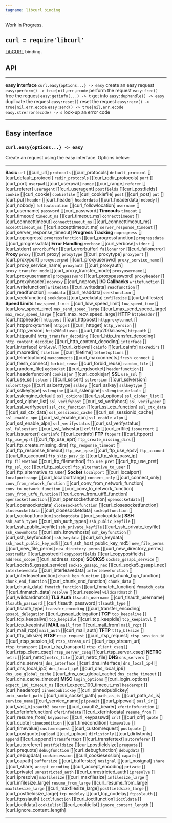 ```yaml
---
tagname: libcurl binding
---
```


<warn>Work In Progress.</warn>

## `curl = require'libcurl'`

[LibCURL](http://curl.haxx.se/) binding.

## API

-------------------------------------- --------------------------------------
__easy interface__
`curl.easy{options...} -> easy`        create an easy request
`easy:perform() -> true|nil,err,ecode` perform the request
`easy:free()`                          free the request
`easy:getinfo(...) -> t`               get info
`easy:duphandle() -> easy`             duplicate the request
`easy:reset()`                         reset the request
`easy:recv() -> true|nil,err,ecode`
`easy:send() -> true|nil,err,ecode`
`easy.strerror(ecode) -> s`            look-up an error code
-------------------------------------- --------------------------------------

## Easy interface

### `curl.easy{options...} -> easy`

Create an request using the easy interface. Options below:

----------------------------- -----------------------------------------------
__Basic__
`url`                         [][curl_url]
`protocols`                   [][curl_protocols]
`default_protocol`            [][curl_default_protocol]
`redir_protocols`             [][curl_redir_protocols]
`port`                        [][curl_port]
`userpwd`                     [][curl_userpwd]
`range`                       [][curl_range]
`referer`                     [][curl_referer]
`useragent`                   [][curl_useragent]
`postfields`                  [][curl_postfields]
`cookie`                      [][curl_cookie]
`cookiefile`                  [][curl_cookiefile]
`post`                        [][curl_post]
`put`                         [][curl_put]
`header`                      [][curl_header]
`headerdata`                  [][curl_headerdata]
`nobody`                      [][curl_nobody]
`followlocation`              [][curl_followlocation]
`username`                    [][curl_username]
`password`                    [][curl_password]
__Timeouts__
`timeout`                     [][curl_timeout]
`timeout_ms`                  [][curl_timeout_ms]
`connecttimeout`              [][curl_connecttimeout]
`connecttimeout_ms`           [][curl_connecttimeout_ms]
`accepttimeout_ms`            [][curl_accepttimeout_ms]
`server_response_timeout`     [][curl_server_response_timeout]
__Progress Tracking__
`noprogress`                  [][curl_noprogress]
`progressfunction`            [][curl_progressfunction]
`progressdata`                [][curl_progressdata]
__Error Handling__
`verbose`                     [][curl_verbose]
`stderr`                      [][curl_stderr]
`errorbuffer`                 [][curl_errorbuffer]
`failonerror`                 [][curl_failonerror]
__Proxy__
`proxy`                       [][curl_proxy]
`proxytype`                   [][curl_proxytype]
`proxyport`                   [][curl_proxyport]
`proxyuserpwd`                [][curl_proxyuserpwd]
`proxy_service_name`          [][curl_proxy_service_name]
`proxyauth`                   [][curl_proxyauth]
`proxy_transfer_mode`         [][curl_proxy_transfer_mode]
`proxyusername`               [][curl_proxyusername]
`proxypassword`               [][curl_proxypassword]
`proxyheader`                 [][curl_proxyheader]
`noproxy`                     [][curl_noproxy]
__I/O Callbacks__
`writefunction`               [][curl_writefunction]
`writedata`                   [][curl_writedata]
`readfunction`                [][curl_readfunction]
`readdata`                    [][curl_readdata]
`seekfunction`                [][curl_seekfunction]
`seekdata`                    [][curl_seekdata]
`infilesize`                  [][curl_infilesize]
__Speed Limits__
`low_speed_limit`             [][curl_low_speed_limit]
`low_speed_time`              [][curl_low_speed_time]
`max_send_speed_large`        [][curl_max_send_speed_large]
`max_recv_speed_large`        [][curl_max_recv_speed_large]
__HTTP__
`httpheader`                  [][curl_httpheader]
`httppost`                    [][curl_httppost]
`httpproxytunnel`             [][curl_httpproxytunnel]
`httpget`                     [][curl_httpget]
`http_version`                [][curl_http_version]
`http200aliases`              [][curl_http200aliases]
`httpauth`                    [][curl_httpauth]
`http_transfer_decoding`      [][curl_http_transfer_decoding]
`http_content_decoding`       [][curl_http_content_decoding]
`interface`                   [][curl_interface]
`krblevel`                    [][curl_krblevel]
`cainfo`                      [][curl_cainfo]
`maxredirs`                   [][curl_maxredirs]
`filetime`                    [][curl_filetime]
`telnetoptions`               [][curl_telnetoptions]
`maxconnects`                 [][curl_maxconnects]
`fresh_connect`               [][curl_fresh_connect]
`forbid_reuse`                [][curl_forbid_reuse]
`random_file`                 [][curl_random_file]
`egdsocket`                   [][curl_egdsocket]
`headerfunction`              [][curl_headerfunction]
`cookiejar`                   [][curl_cookiejar]
__SSL__
`use_ssl`                     [][curl_use_ssl]
`sslcert`                     [][curl_sslcert]
`sslversion`                  [][curl_sslversion]
`sslcerttype`                 [][curl_sslcerttype]
`sslkey`                      [][curl_sslkey]
`sslkeytype`                  [][curl_sslkeytype]
`sslengine`                   [][curl_sslengine]
`sslengine_default`           [][curl_sslengine_default]
`ssl_options`                 [][curl_ssl_options]
`ssl_cipher_list`             [][curl_ssl_cipher_list]
`ssl_verifyhost`              [][curl_ssl_verifyhost]
`ssl_verifypeer`              [][curl_ssl_verifypeer]
`ssl_ctx_function`            [][curl_ssl_ctx_function]
`ssl_ctx_data`                [][curl_ssl_ctx_data]
`ssl_sessionid_cache`         [][curl_ssl_sessionid_cache]
`ssl_enable_npn`              [][curl_ssl_enable_npn]
`ssl_enable_alpn`             [][curl_ssl_enable_alpn]
`ssl_verifystatus`            [][curl_ssl_verifystatus]
`ssl_falsestart`              [][curl_ssl_falsestart]
`crlfile`                     [][curl_crlfile]
`issuercert`                  [][curl_issuercert]
`certinfo`                    [][curl_certinfo]
__FTP__
`ftpport`                     [][curl_ftpport]
`ftp_use_eprt`                [][curl_ftp_use_eprt]
`ftp_create_missing_dirs`     [][curl_ftp_create_missing_dirs]
`ftp_response_timeout`        [][curl_ftp_response_timeout]
`ftp_use_epsv`                [][curl_ftp_use_epsv]
`ftp_account`                 [][curl_ftp_account]
`ftp_skip_pasv_ip`            [][curl_ftp_skip_pasv_ip]
`ftp_filemethod`              [][curl_ftp_filemethod]
`ftp_use_pret`                [][curl_ftp_use_pret]
`ftp_ssl_ccc`                 [][curl_ftp_ssl_ccc]
`ftp_alternative_to_user`     [][curl_ftp_alternative_to_user]
__Socket__
`localport`                   [][curl_localport]
`localportrange`              [][curl_localportrange]
`connect_only`                [][curl_connect_only]
`conv_from_network_function`  [][curl_conv_from_network_function]
`conv_to_network_function`    [][curl_conv_to_network_function]
`conv_from_utf8_function`     [][curl_conv_from_utf8_function]
`opensocketfunction`          [][curl_opensocketfunction]
`opensocketdata`              [][curl_opensocketdata]
`closesocketfunction`         [][curl_closesocketfunction]
`closesocketdata`             [][curl_closesocketdata]
`sockoptfunction`             [][curl_sockoptfunction]
`sockoptdata`                 [][curl_sockoptdata]
__SSH__
`ssh_auth_types`              [][curl_ssh_auth_types]
`ssh_public_keyfile`          [][curl_ssh_public_keyfile]
`ssh_private_keyfile`         [][curl_ssh_private_keyfile]
`ssh_knownhosts`              [][curl_ssh_knownhosts]
`ssh_keyfunction`             [][curl_ssh_keyfunction]
`ssh_keydata`                 [][curl_ssh_keydata]
`ssh_host_public_key_md5`     [][curl_ssh_host_public_key_md5]
`new_file_perms`              [][curl_new_file_perms]
`new_directory_perms`         [][curl_new_directory_perms]
`postredir`                   [][curl_postredir]
`copypostfields`              [][curl_copypostfields]
`address_scope`               [][curl_address_scope]
__SOCKS5__
`socks5_gssapi_service`       [][curl_socks5_gssapi_service]
`socks5_gssapi_nec`           [][curl_socks5_gssapi_nec]
`interleavedata`              [][curl_interleavedata]
`interleavefunction`          [][curl_interleavefunction]
`chunk_bgn_function`          [][curl_chunk_bgn_function]
`chunk_end_function`          [][curl_chunk_end_function]
`chunk_data`                  [][curl_chunk_data]
`fnmatch_function`            [][curl_fnmatch_function]
`fnmatch_data`                [][curl_fnmatch_data]
`resolve`                     [][curl_resolve]
`wildcardmatch`               [][curl_wildcardmatch]
__TLS Auth__
`tlsauth_username`            [][curl_tlsauth_username]
`tlsauth_password`            [][curl_tlsauth_password]
`tlsauth_type`                [][curl_tlsauth_type]
`transfer_encoding`           [][curl_transfer_encoding]
`gssapi_delegation`           [][curl_gssapi_delegation]
__TCP__
`tcp_keepalive`               [][curl_tcp_keepalive]
`tcp_keepidle`                [][curl_tcp_keepidle]
`tcp_keepintvl`               [][curl_tcp_keepintvl]
__MAIL__
`mail_from`                   [][curl_mail_from]
`mail_rcpt`                   [][curl_mail_rcpt]
`mail_auth`                   [][curl_mail_auth]
__TFTP__
`tftp_blksize`                [][curl_tftp_blksize]
__RTSP__
`rtsp_request`                [][curl_rtsp_request]
`rtsp_session_id`             [][curl_rtsp_session_id]
`rtsp_stream_uri`             [][curl_rtsp_stream_uri]
`rtsp_transport`              [][curl_rtsp_transport]
`rtsp_client_cseq`            [][curl_rtsp_client_cseq]
`rtsp_server_cseq`            [][curl_rtsp_server_cseq]
__NETRC__
`netrc`                       [][curl_netrc]
`netrc_file`                  [][curl_netrc_file]
__DNS__
`dns_servers`                 [][curl_dns_servers]
`dns_interface`               [][curl_dns_interface]
`dns_local_ip4`               [][curl_dns_local_ip4]
`dns_local_ip6`               [][curl_dns_local_ip6]
`dns_use_global_cache`        [][curl_dns_use_global_cache]
`dns_cache_timeout`           [][curl_dns_cache_timeout]
__MISC__
`login_options`               [][curl_login_options]
`expect_100_timeout_ms`       [][curl_expect_100_timeout_ms]
`headeropt`                   [][curl_headeropt]
`pinnedpublickey`             [][curl_pinnedpublickey]
`unix_socket_path`            [][curl_unix_socket_path]
`path_as_is`                  [][curl_path_as_is]
`service_name`                [][curl_service_name]
`pipewait`                    [][curl_pipewait]
`sasl_ir`                     [][curl_sasl_ir]
`xoauth2_bearer`              [][curl_xoauth2_bearer]
`xferinfofunction`            [][curl_xferinfofunction]
`xferinfodata`                [][curl_xferinfodata]
`resume_from`                 [][curl_resume_from]
`keypasswd`                   [][curl_keypasswd]
`crlf`                        [][curl_crlf]
`quote`                       [][curl_quote]
`timecondition`               [][curl_timecondition]
`timevalue`                   [][curl_timevalue]
`customrequest`               [][curl_customrequest]
`postquote`                   [][curl_postquote]
`upload`                      [][curl_upload]
`dirlistonly`                 [][curl_dirlistonly]
`append`                      [][curl_append]
`transfertext`                [][curl_transfertext]
`autoreferer`                 [][curl_autoreferer]
`postfieldsize`               [][curl_postfieldsize]
`prequote`                    [][curl_prequote]
`debugfunction`               [][curl_debugfunction]
`debugdata`                   [][curl_debugdata]
`cookiesession`               [][curl_cookiesession]
`capath`                      [][curl_capath]
`buffersize`                  [][curl_buffersize]
`nosignal`                    [][curl_nosignal]
`share`                       [][curl_share]
`accept_encoding`             [][curl_accept_encoding]
`private`                     [][curl_private]
`unrestricted_auth`           [][curl_unrestricted_auth]
`ipresolve`                   [][curl_ipresolve]
`maxfilesize`                 [][curl_maxfilesize]
`infilesize_large`            [][curl_infilesize_large]
`resume_from_large`           [][curl_resume_from_large]
`maxfilesize_large`           [][curl_maxfilesize_large]
`postfieldsize_large`         [][curl_postfieldsize_large]
`tcp_nodelay`                 [][curl_tcp_nodelay]
`ftpsslauth`                  [][curl_ftpsslauth]
`ioctlfunction`               [][curl_ioctlfunction]
`ioctldata`                   [][curl_ioctldata]
`cookielist`                  [][curl_cookielist]
`ignore_content_length`       [][curl_ignore_content_length]
----------------------------- -----------------------------------------------


[url]:                         http://curl.haxx.se/libcurl/c/CURLOPT_URL.html
[protocols]:                   http://curl.haxx.se/libcurl/c/CURLOPT_PROTOCOLS.html
[default_protocol]:            http://curl.haxx.se/libcurl/c/CURLOPT_DEFAULT_PROTOCOL.html
[redir_protocols]:             http://curl.haxx.se/libcurl/c/CURLOPT_REDIR_PROTOCOLS.html
[port]:                        http://curl.haxx.se/libcurl/c/CURLOPT_PORT.html
[userpwd]:                     http://curl.haxx.se/libcurl/c/CURLOPT_USERPWD.html
[range]:                       http://curl.haxx.se/libcurl/c/CURLOPT_RANGE.html
[referer]:                     http://curl.haxx.se/libcurl/c/CURLOPT_REFERER.html
[useragent]:                   http://curl.haxx.se/libcurl/c/CURLOPT_USERAGENT.html
[postfields]:                  http://curl.haxx.se/libcurl/c/CURLOPT_POSTFIELDS.html
[cookie]:                      http://curl.haxx.se/libcurl/c/CURLOPT_COOKIE.html
[cookiefile]:                  http://curl.haxx.se/libcurl/c/CURLOPT_COOKIEFILE.html
[post]:                        http://curl.haxx.se/libcurl/c/CURLOPT_POST.html
[put]:                         http://curl.haxx.se/libcurl/c/CURLOPT_PUT.html
[header]:                      http://curl.haxx.se/libcurl/c/CURLOPT_HEADER.html
[headerdata]:                  http://curl.haxx.se/libcurl/c/CURLOPT_HEADERDATA.html
[nobody]:                      http://curl.haxx.se/libcurl/c/CURLOPT_NOBODY.html
[followlocation]:              http://curl.haxx.se/libcurl/c/CURLOPT_FOLLOWLOCATION.html
[timeout]:                     http://curl.haxx.se/libcurl/c/CURLOPT_TIMEOUT.html
[timeout_ms]:                  http://curl.haxx.se/libcurl/c/CURLOPT_TIMEOUT_MS.html
[connecttimeout]:              http://curl.haxx.se/libcurl/c/CURLOPT_CONNECTTIMEOUT.html
[connecttimeout_ms]:           http://curl.haxx.se/libcurl/c/CURLOPT_CONNECTTIMEOUT_MS.html
[accepttimeout_ms]:            http://curl.haxx.se/libcurl/c/CURLOPT_ACCEPTTIMEOUT_MS.html
[server_response_timeout]:     http://curl.haxx.se/libcurl/c/CURLOPT_SERVER_RESPONSE_TIMEOUT.html
[noprogress]:                  http://curl.haxx.se/libcurl/c/CURLOPT_NOPROGRESS.html
[progressfunction]:            http://curl.haxx.se/libcurl/c/CURLOPT_PROGRESSFUNCTION.html
[progressdata]:                http://curl.haxx.se/libcurl/c/CURLOPT_PROGRESSDATA.html
[verbose]:                     http://curl.haxx.se/libcurl/c/CURLOPT_VERBOSE.html
[stderr]:                      http://curl.haxx.se/libcurl/c/CURLOPT_STDERR.html
[errorbuffer]:                 http://curl.haxx.se/libcurl/c/CURLOPT_ERRORBUFFER.html
[failonerror]:                 http://curl.haxx.se/libcurl/c/CURLOPT_FAILONERROR.html
[proxy]:                       http://curl.haxx.se/libcurl/c/CURLOPT_PROXY.html
[proxytype]:                   http://curl.haxx.se/libcurl/c/CURLOPT_PROXYTYPE.html
[proxyport]:                   http://curl.haxx.se/libcurl/c/CURLOPT_PROXYPORT.html
[proxyuserpwd]:                http://curl.haxx.se/libcurl/c/CURLOPT_PROXYUSERPWD.html
[proxy_service_name]:          http://curl.haxx.se/libcurl/c/CURLOPT_PROXY_SERVICE_NAME.html
[proxyauth]:                   http://curl.haxx.se/libcurl/c/CURLOPT_PROXYAUTH.html
[proxy_transfer_mode]:         http://curl.haxx.se/libcurl/c/CURLOPT_PROXY_TRANSFER_MODE.html
[proxyusername]:               http://curl.haxx.se/libcurl/c/CURLOPT_PROXYUSERNAME.html
[proxypassword]:               http://curl.haxx.se/libcurl/c/CURLOPT_PROXYPASSWORD.html
[proxyheader]:                 http://curl.haxx.se/libcurl/c/CURLOPT_PROXYHEADER.html
[noproxy]:                     http://curl.haxx.se/libcurl/c/CURLOPT_NOPROXY.html
[writefunction]:               http://curl.haxx.se/libcurl/c/CURLOPT_WRITEFUNCTION.html
[writedata]:                   http://curl.haxx.se/libcurl/c/CURLOPT_WRITEDATA.html
[readfunction]:                http://curl.haxx.se/libcurl/c/CURLOPT_READFUNCTION.html
[readdata]:                    http://curl.haxx.se/libcurl/c/CURLOPT_READDATA.html
[seekfunction]:                http://curl.haxx.se/libcurl/c/CURLOPT_SEEKFUNCTION.html
[seekdata]:                    http://curl.haxx.se/libcurl/c/CURLOPT_SEEKDATA.html
[infilesize]:                  http://curl.haxx.se/libcurl/c/CURLOPT_INFILESIZE.html
[low_speed_limit]:             http://curl.haxx.se/libcurl/c/CURLOPT_LOW_SPEED_LIMIT.html
[low_speed_time]:              http://curl.haxx.se/libcurl/c/CURLOPT_LOW_SPEED_TIME.html
[max_send_speed_large]:        http://curl.haxx.se/libcurl/c/CURLOPT_MAX_SEND_SPEED_LARGE.html
[max_recv_speed_large]:        http://curl.haxx.se/libcurl/c/CURLOPT_MAX_RECV_SPEED_LARGE.html
[resume_from]:                 http://curl.haxx.se/libcurl/c/CURLOPT_RESUME_FROM.html
[keypasswd]:                   http://curl.haxx.se/libcurl/c/CURLOPT_KEYPASSWD.html
[crlf]:                        http://curl.haxx.se/libcurl/c/CURLOPT_CRLF.html
[quote]:                       http://curl.haxx.se/libcurl/c/CURLOPT_QUOTE.html
[timecondition]:               http://curl.haxx.se/libcurl/c/CURLOPT_TIMECONDITION.html
[timevalue]:                   http://curl.haxx.se/libcurl/c/CURLOPT_TIMEVALUE.html
[customrequest]:               http://curl.haxx.se/libcurl/c/CURLOPT_CUSTOMREQUEST.html
[postquote]:                   http://curl.haxx.se/libcurl/c/CURLOPT_POSTQUOTE.html
[upload]:                      http://curl.haxx.se/libcurl/c/CURLOPT_UPLOAD.html
[dirlistonly]:                 http://curl.haxx.se/libcurl/c/CURLOPT_DIRLISTONLY.html
[append]:                      http://curl.haxx.se/libcurl/c/CURLOPT_APPEND.html
[transfertext]:                http://curl.haxx.se/libcurl/c/CURLOPT_TRANSFERTEXT.html
[autoreferer]:                 http://curl.haxx.se/libcurl/c/CURLOPT_AUTOREFERER.html
[postfieldsize]:               http://curl.haxx.se/libcurl/c/CURLOPT_POSTFIELDSIZE.html
[httpheader]:                  http://curl.haxx.se/libcurl/c/CURLOPT_HTTPHEADER.html
[httppost]:                    http://curl.haxx.se/libcurl/c/CURLOPT_HTTPPOST.html
[httpproxytunnel]:             http://curl.haxx.se/libcurl/c/CURLOPT_HTTPPROXYTUNNEL.html
[httpget]:                     http://curl.haxx.se/libcurl/c/CURLOPT_HTTPGET.html
[http_version]:                http://curl.haxx.se/libcurl/c/CURLOPT_HTTP_VERSION.html
[http200aliases]:              http://curl.haxx.se/libcurl/c/CURLOPT_HTTP200ALIASES.html
[httpauth]:                    http://curl.haxx.se/libcurl/c/CURLOPT_HTTPAUTH.html
[http_transfer_decoding]:      http://curl.haxx.se/libcurl/c/CURLOPT_HTTP_TRANSFER_DECODING.html
[http_content_decoding]:       http://curl.haxx.se/libcurl/c/CURLOPT_HTTP_CONTENT_DECODING.html
[interface]:                   http://curl.haxx.se/libcurl/c/CURLOPT_INTERFACE.html
[krblevel]:                    http://curl.haxx.se/libcurl/c/CURLOPT_KRBLEVEL.html
[cainfo]:                      http://curl.haxx.se/libcurl/c/CURLOPT_CAINFO.html
[maxredirs]:                   http://curl.haxx.se/libcurl/c/CURLOPT_MAXREDIRS.html
[filetime]:                    http://curl.haxx.se/libcurl/c/CURLOPT_FILETIME.html
[telnetoptions]:               http://curl.haxx.se/libcurl/c/CURLOPT_TELNETOPTIONS.html
[maxconnects]:                 http://curl.haxx.se/libcurl/c/CURLOPT_MAXCONNECTS.html
[fresh_connect]:               http://curl.haxx.se/libcurl/c/CURLOPT_FRESH_CONNECT.html
[forbid_reuse]:                http://curl.haxx.se/libcurl/c/CURLOPT_FORBID_REUSE.html
[random_file]:                 http://curl.haxx.se/libcurl/c/CURLOPT_RANDOM_FILE.html
[egdsocket]:                   http://curl.haxx.se/libcurl/c/CURLOPT_EGDSOCKET.html
[headerfunction]:              http://curl.haxx.se/libcurl/c/CURLOPT_HEADERFUNCTION.html
[cookiejar]:                   http://curl.haxx.se/libcurl/c/CURLOPT_COOKIEJAR.html
[use_ssl]:                     http://curl.haxx.se/libcurl/c/CURLOPT_USE_SSL.html
[sslcert]:                     http://curl.haxx.se/libcurl/c/CURLOPT_SSLCERT.html
[sslversion]:                  http://curl.haxx.se/libcurl/c/CURLOPT_SSLVERSION.html
[sslcerttype]:                 http://curl.haxx.se/libcurl/c/CURLOPT_SSLCERTTYPE.html
[sslkey]:                      http://curl.haxx.se/libcurl/c/CURLOPT_SSLKEY.html
[sslkeytype]:                  http://curl.haxx.se/libcurl/c/CURLOPT_SSLKEYTYPE.html
[sslengine]:                   http://curl.haxx.se/libcurl/c/CURLOPT_SSLENGINE.html
[sslengine_default]:           http://curl.haxx.se/libcurl/c/CURLOPT_SSLENGINE_DEFAULT.html
[ssl_options]:                 http://curl.haxx.se/libcurl/c/CURLOPT_SSL_OPTIONS.html
[ssl_cipher_list]:             http://curl.haxx.se/libcurl/c/CURLOPT_SSL_CIPHER_LIST.html
[ssl_verifyhost]:              http://curl.haxx.se/libcurl/c/CURLOPT_SSL_VERIFYHOST.html
[ssl_verifypeer]:              http://curl.haxx.se/libcurl/c/CURLOPT_SSL_VERIFYPEER.html
[ssl_ctx_function]:            http://curl.haxx.se/libcurl/c/CURLOPT_SSL_CTX_FUNCTION.html
[ssl_ctx_data]:                http://curl.haxx.se/libcurl/c/CURLOPT_SSL_CTX_DATA.html
[ssl_sessionid_cache]:         http://curl.haxx.se/libcurl/c/CURLOPT_SSL_SESSIONID_CACHE.html
[ssl_enable_npn]:              http://curl.haxx.se/libcurl/c/CURLOPT_SSL_ENABLE_NPN.html
[ssl_enable_alpn]:             http://curl.haxx.se/libcurl/c/CURLOPT_SSL_ENABLE_ALPN.html
[ssl_verifystatus]:            http://curl.haxx.se/libcurl/c/CURLOPT_SSL_VERIFYSTATUS.html
[ssl_falsestart]:              http://curl.haxx.se/libcurl/c/CURLOPT_SSL_FALSESTART.html
[crlfile]:                     http://curl.haxx.se/libcurl/c/CURLOPT_CRLFILE.html
[issuercert]:                  http://curl.haxx.se/libcurl/c/CURLOPT_ISSUERCERT.html
[certinfo]:                    http://curl.haxx.se/libcurl/c/CURLOPT_CERTINFO.html
[prequote]:                    http://curl.haxx.se/libcurl/c/CURLOPT_PREQUOTE.html
[debugfunction]:               http://curl.haxx.se/libcurl/c/CURLOPT_DEBUGFUNCTION.html
[debugdata]:                   http://curl.haxx.se/libcurl/c/CURLOPT_DEBUGDATA.html
[cookiesession]:               http://curl.haxx.se/libcurl/c/CURLOPT_COOKIESESSION.html
[capath]:                      http://curl.haxx.se/libcurl/c/CURLOPT_CAPATH.html
[buffersize]:                  http://curl.haxx.se/libcurl/c/CURLOPT_BUFFERSIZE.html
[nosignal]:                    http://curl.haxx.se/libcurl/c/CURLOPT_NOSIGNAL.html
[share]:                       http://curl.haxx.se/libcurl/c/CURLOPT_SHARE.html
[accept_encoding]:             http://curl.haxx.se/libcurl/c/CURLOPT_ACCEPT_ENCODING.html
[private]:                     http://curl.haxx.se/libcurl/c/CURLOPT_PRIVATE.html
[unrestricted_auth]:           http://curl.haxx.se/libcurl/c/CURLOPT_UNRESTRICTED_AUTH.html
[ipresolve]:                   http://curl.haxx.se/libcurl/c/CURLOPT_IPRESOLVE.html
[maxfilesize]:                 http://curl.haxx.se/libcurl/c/CURLOPT_MAXFILESIZE.html
[infilesize_large]:            http://curl.haxx.se/libcurl/c/CURLOPT_INFILESIZE_LARGE.html
[resume_from_large]:           http://curl.haxx.se/libcurl/c/CURLOPT_RESUME_FROM_LARGE.html
[maxfilesize_large]:           http://curl.haxx.se/libcurl/c/CURLOPT_MAXFILESIZE_LARGE.html
[postfieldsize_large]:         http://curl.haxx.se/libcurl/c/CURLOPT_POSTFIELDSIZE_LARGE.html
[tcp_nodelay]:                 http://curl.haxx.se/libcurl/c/CURLOPT_TCP_NODELAY.html
[ftpsslauth]:                  http://curl.haxx.se/libcurl/c/CURLOPT_FTPSSLAUTH.html
[ioctlfunction]:               http://curl.haxx.se/libcurl/c/CURLOPT_IOCTLFUNCTION.html
[ioctldata]:                   http://curl.haxx.se/libcurl/c/CURLOPT_IOCTLDATA.html
[cookielist]:                  http://curl.haxx.se/libcurl/c/CURLOPT_COOKIELIST.html
[ignore_content_length]:       http://curl.haxx.se/libcurl/c/CURLOPT_IGNORE_CONTENT_LENGTH.html
[ftpport]:                     http://curl.haxx.se/libcurl/c/CURLOPT_FTPPORT.html
[ftp_use_eprt]:                http://curl.haxx.se/libcurl/c/CURLOPT_FTP_USE_EPRT.html
[ftp_create_missing_dirs]:     http://curl.haxx.se/libcurl/c/CURLOPT_FTP_CREATE_MISSING_DIRS.html
[ftp_response_timeout]:        http://curl.haxx.se/libcurl/c/CURLOPT_FTP_RESPONSE_TIMEOUT.html
[ftp_use_epsv]:                http://curl.haxx.se/libcurl/c/CURLOPT_FTP_USE_EPSV.html
[ftp_account]:                 http://curl.haxx.se/libcurl/c/CURLOPT_FTP_ACCOUNT.html
[ftp_skip_pasv_ip]:            http://curl.haxx.se/libcurl/c/CURLOPT_FTP_SKIP_PASV_IP.html
[ftp_filemethod]:              http://curl.haxx.se/libcurl/c/CURLOPT_FTP_FILEMETHOD.html
[ftp_use_pret]:                http://curl.haxx.se/libcurl/c/CURLOPT_FTP_USE_PRET.html
[ftp_ssl_ccc]:                 http://curl.haxx.se/libcurl/c/CURLOPT_FTP_SSL_CCC.html
[ftp_alternative_to_user]:     http://curl.haxx.se/libcurl/c/CURLOPT_FTP_ALTERNATIVE_TO_USER.html
[localport]:                   http://curl.haxx.se/libcurl/c/CURLOPT_LOCALPORT.html
[localportrange]:              http://curl.haxx.se/libcurl/c/CURLOPT_LOCALPORTRANGE.html
[connect_only]:                http://curl.haxx.se/libcurl/c/CURLOPT_CONNECT_ONLY.html
[conv_from_network_function]:  http://curl.haxx.se/libcurl/c/CURLOPT_CONV_FROM_NETWORK_FUNCTION.html
[conv_to_network_function]:    http://curl.haxx.se/libcurl/c/CURLOPT_CONV_TO_NETWORK_FUNCTION.html
[conv_from_utf8_function]:     http://curl.haxx.se/libcurl/c/CURLOPT_CONV_FROM_UTF8_FUNCTION.html
[opensocketfunction]:          http://curl.haxx.se/libcurl/c/CURLOPT_OPENSOCKETFUNCTION.html
[opensocketdata]:              http://curl.haxx.se/libcurl/c/CURLOPT_OPENSOCKETDATA.html
[closesocketfunction]:         http://curl.haxx.se/libcurl/c/CURLOPT_CLOSESOCKETFUNCTION.html
[closesocketdata]:             http://curl.haxx.se/libcurl/c/CURLOPT_CLOSESOCKETDATA.html
[sockoptfunction]:             http://curl.haxx.se/libcurl/c/CURLOPT_SOCKOPTFUNCTION.html
[sockoptdata]:                 http://curl.haxx.se/libcurl/c/CURLOPT_SOCKOPTDATA.html
[ssh_auth_types]:              http://curl.haxx.se/libcurl/c/CURLOPT_SSH_AUTH_TYPES.html
[ssh_public_keyfile]:          http://curl.haxx.se/libcurl/c/CURLOPT_SSH_PUBLIC_KEYFILE.html
[ssh_private_keyfile]:         http://curl.haxx.se/libcurl/c/CURLOPT_SSH_PRIVATE_KEYFILE.html
[ssh_knownhosts]:              http://curl.haxx.se/libcurl/c/CURLOPT_SSH_KNOWNHOSTS.html
[ssh_keyfunction]:             http://curl.haxx.se/libcurl/c/CURLOPT_SSH_KEYFUNCTION.html
[ssh_keydata]:                 http://curl.haxx.se/libcurl/c/CURLOPT_SSH_KEYDATA.html
[ssh_host_public_key_md5]:     http://curl.haxx.se/libcurl/c/CURLOPT_SSH_HOST_PUBLIC_KEY_MD5.html
[new_file_perms]:              http://curl.haxx.se/libcurl/c/CURLOPT_NEW_FILE_PERMS.html
[new_directory_perms]:         http://curl.haxx.se/libcurl/c/CURLOPT_NEW_DIRECTORY_PERMS.html
[postredir]:                   http://curl.haxx.se/libcurl/c/CURLOPT_POSTREDIR.html
[copypostfields]:              http://curl.haxx.se/libcurl/c/CURLOPT_COPYPOSTFIELDS.html
[address_scope]:               http://curl.haxx.se/libcurl/c/CURLOPT_ADDRESS_SCOPE.html
[username]:                    http://curl.haxx.se/libcurl/c/CURLOPT_USERNAME.html
[password]:                    http://curl.haxx.se/libcurl/c/CURLOPT_PASSWORD.html
[socks5_gssapi_service]:       http://curl.haxx.se/libcurl/c/CURLOPT_SOCKS5_GSSAPI_SERVICE.html
[socks5_gssapi_nec]:           http://curl.haxx.se/libcurl/c/CURLOPT_SOCKS5_GSSAPI_NEC.html
[interleavedata]:              http://curl.haxx.se/libcurl/c/CURLOPT_INTERLEAVEDATA.html
[interleavefunction]:          http://curl.haxx.se/libcurl/c/CURLOPT_INTERLEAVEFUNCTION.html
[chunk_bgn_function]:          http://curl.haxx.se/libcurl/c/CURLOPT_CHUNK_BGN_FUNCTION.html
[chunk_end_function]:          http://curl.haxx.se/libcurl/c/CURLOPT_CHUNK_END_FUNCTION.html
[chunk_data]:                  http://curl.haxx.se/libcurl/c/CURLOPT_CHUNK_DATA.html
[fnmatch_function]:            http://curl.haxx.se/libcurl/c/CURLOPT_FNMATCH_FUNCTION.html
[fnmatch_data]:                http://curl.haxx.se/libcurl/c/CURLOPT_FNMATCH_DATA.html
[resolve]:                     http://curl.haxx.se/libcurl/c/CURLOPT_RESOLVE.html
[wildcardmatch]:               http://curl.haxx.se/libcurl/c/CURLOPT_WILDCARDMATCH.html
[tlsauth_username]:            http://curl.haxx.se/libcurl/c/CURLOPT_TLSAUTH_USERNAME.html
[tlsauth_password]:            http://curl.haxx.se/libcurl/c/CURLOPT_TLSAUTH_PASSWORD.html
[tlsauth_type]:                http://curl.haxx.se/libcurl/c/CURLOPT_TLSAUTH_TYPE.html
[transfer_encoding]:           http://curl.haxx.se/libcurl/c/CURLOPT_TRANSFER_ENCODING.html
[gssapi_delegation]:           http://curl.haxx.se/libcurl/c/CURLOPT_GSSAPI_DELEGATION.html
[tcp_keepalive]:               http://curl.haxx.se/libcurl/c/CURLOPT_TCP_KEEPALIVE.html
[tcp_keepidle]:                http://curl.haxx.se/libcurl/c/CURLOPT_TCP_KEEPIDLE.html
[tcp_keepintvl]:               http://curl.haxx.se/libcurl/c/CURLOPT_TCP_KEEPINTVL.html
[mail_from]:                   http://curl.haxx.se/libcurl/c/CURLOPT_MAIL_FROM.html
[mail_rcpt]:                   http://curl.haxx.se/libcurl/c/CURLOPT_MAIL_RCPT.html
[mail_auth]:                   http://curl.haxx.se/libcurl/c/CURLOPT_MAIL_AUTH.html
[tftp_blksize]:                http://curl.haxx.se/libcurl/c/CURLOPT_TFTP_BLKSIZE.html
[rtsp_request]:                http://curl.haxx.se/libcurl/c/CURLOPT_RTSP_REQUEST.html
[rtsp_session_id]:             http://curl.haxx.se/libcurl/c/CURLOPT_RTSP_SESSION_ID.html
[rtsp_stream_uri]:             http://curl.haxx.se/libcurl/c/CURLOPT_RTSP_STREAM_URI.html
[rtsp_transport]:              http://curl.haxx.se/libcurl/c/CURLOPT_RTSP_TRANSPORT.html
[rtsp_client_cseq]:            http://curl.haxx.se/libcurl/c/CURLOPT_RTSP_CLIENT_CSEQ.html
[rtsp_server_cseq]:            http://curl.haxx.se/libcurl/c/CURLOPT_RTSP_SERVER_CSEQ.html
[netrc]:                       http://curl.haxx.se/libcurl/c/CURLOPT_NETRC.html
[netrc_file]:                  http://curl.haxx.se/libcurl/c/CURLOPT_NETRC_FILE.html
[dns_servers]:                 http://curl.haxx.se/libcurl/c/CURLOPT_DNS_SERVERS.html
[dns_interface]:               http://curl.haxx.se/libcurl/c/CURLOPT_DNS_INTERFACE.html
[dns_local_ip4]:               http://curl.haxx.se/libcurl/c/CURLOPT_DNS_LOCAL_IP4.html
[dns_local_ip6]:               http://curl.haxx.se/libcurl/c/CURLOPT_DNS_LOCAL_IP6.html
[dns_use_global_cache]:        http://curl.haxx.se/libcurl/c/CURLOPT_DNS_USE_GLOBAL_CACHE.html
[dns_cache_timeout]:           http://curl.haxx.se/libcurl/c/CURLOPT_DNS_CACHE_TIMEOUT.html
[login_options]:               http://curl.haxx.se/libcurl/c/CURLOPT_LOGIN_OPTIONS.html
[expect_100_timeout_ms]:       http://curl.haxx.se/libcurl/c/CURLOPT_EXPECT_100_TIMEOUT_MS.html
[headeropt]:                   http://curl.haxx.se/libcurl/c/CURLOPT_HEADEROPT.html
[pinnedpublickey]:             http://curl.haxx.se/libcurl/c/CURLOPT_PINNEDPUBLICKEY.html
[unix_socket_path]:            http://curl.haxx.se/libcurl/c/CURLOPT_UNIX_SOCKET_PATH.html
[path_as_is]:                  http://curl.haxx.se/libcurl/c/CURLOPT_PATH_AS_IS.html
[service_name]:                http://curl.haxx.se/libcurl/c/CURLOPT_SERVICE_NAME.html
[pipewait]:                    http://curl.haxx.se/libcurl/c/CURLOPT_PIPEWAIT.html
[sasl_ir]:                     http://curl.haxx.se/libcurl/c/CURLOPT_SASL_IR.html
[xoauth2_bearer]:              http://curl.haxx.se/libcurl/c/CURLOPT_XOAUTH2_BEARER.html
[xferinfofunction]:            http://curl.haxx.se/libcurl/c/CURLOPT_XFERINFOFUNCTION.html
[xferinfodata]:                http://curl.haxx.se/libcurl/c/CURLOPT_XFERINFODATA.html
